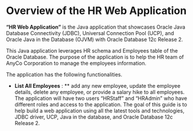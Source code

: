 # Overview of the HR Web Application 
**“HR Web Application”** is the Java application that showcases Oracle Java Database Connectivity (JDBC), Universal Connection Pool (UCP), and Oracle Java in the Database (OJVM) with Oracle Database 12c Release 2. 

This Java application leverages HR schema and Employees table of the Oracle Database. The purpose of the application is to help the HR team of AnyCo Corporation to manage the employees information. 

The application has the following functionalities. 

* **List All Employees** : 
** add any new employee, update the employee details, delete any employee, or provide a salary hike to all employees.  The application will have two users “HRStaff” and “HRAdmin” who have different roles and access to the application.
The goal of this guide is to help build a web application using all the latest tools and technologies, JDBC driver, UCP, Java in the database, and Oracle Database 12c Release 2.  

